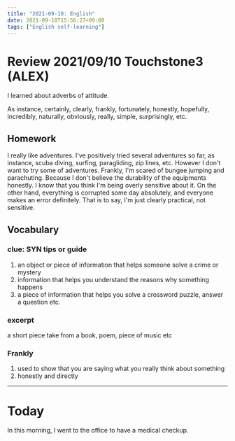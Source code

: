 ```yaml
---
title: "2021-09-10: English"
date: 2021-09-10T15:56:27+09:00
tags: ["English self-learning"]
---
```

# Review 2021/09/10 Touchstone3 (ALEX)

I learned about adverbs of attitude.

As instance, certainly, clearly, frankly, fortunately, honestly,
hopefully, incredibly, naturally, obviously, really, simple, surprisingly, etc.

## Homework
I really like adventures.
I've positively tried several adventures so far, as instance, scuba diving, surfing, paragliding, zip lines, etc.
However I don't want to try some of adventures.
Frankly, I'm scared of bungee jumping and parachuting.
Because I don't believe the durability of the equipments honestly.
I know that you think I'm being overly sensitive about it.
On the other hand, everything is corrupted some day absolutely, and everyone makes an error definitely.
That is to say, I'm just clearly practical, not sensitive.

## Vocabulary

### clue: SYN tips or guide
1. an object or piece of information that helps someone solve a crime or mystery
2. information that helps you understand the reasons why something happens
3. a piece of information that helps you solve a crossword puzzle, answer a question etc.

### excerpt
a short piece take from a book, poem, piece of music etc

### Frankly
1. used to show that you are saying what you really think about something
2. honestly and directly

---
# Today
In this morning, I went to the office to have a medical checkup.
